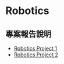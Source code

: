# Robotics



## 專案報告說明

- [Robotics Project 1](./Robotics_Project1_Guide.pdf)
- [Robotics Project 2](./Robotics_Project2_Guide.pdf)


